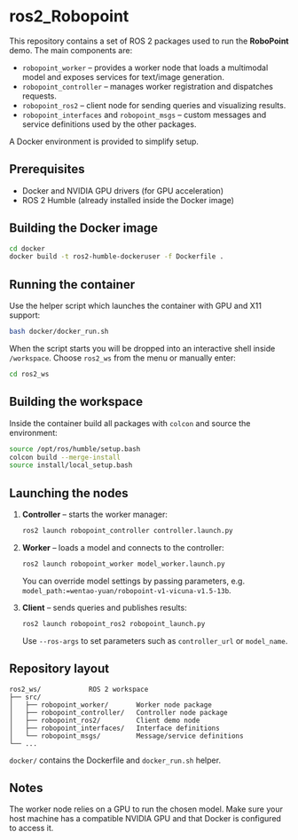 # ros2_Robopoint

This repository contains a set of ROS&nbsp;2 packages used to run the **RoboPoint** demo.  The main components are:

- `robopoint_worker` – provides a worker node that loads a multimodal model and exposes services for text/image generation.
- `robopoint_controller` – manages worker registration and dispatches requests.
- `robopoint_ros2` – client node for sending queries and visualizing results.
- `robopoint_interfaces` and `robopoint_msgs` – custom messages and service definitions used by the other packages.

A Docker environment is provided to simplify setup.

## Prerequisites

- Docker and NVIDIA GPU drivers (for GPU acceleration)
- ROS&nbsp;2 Humble (already installed inside the Docker image)

## Building the Docker image

```bash
cd docker
docker build -t ros2-humble-dockeruser -f Dockerfile .
```

## Running the container

Use the helper script which launches the container with GPU and X11 support:

```bash
bash docker/docker_run.sh
```

When the script starts you will be dropped into an interactive shell inside `/workspace`.  Choose `ros2_ws` from the menu or manually enter:

```bash
cd ros2_ws
```

## Building the workspace

Inside the container build all packages with `colcon` and source the environment:

```bash
source /opt/ros/humble/setup.bash
colcon build --merge-install
source install/local_setup.bash
```

## Launching the nodes

1. **Controller** – starts the worker manager:

   ```bash
   ros2 launch robopoint_controller controller.launch.py
   ```

2. **Worker** – loads a model and connects to the controller:

   ```bash
   ros2 launch robopoint_worker model_worker.launch.py
   ```

   You can override model settings by passing parameters, e.g. `model_path:=wentao-yuan/robopoint-v1-vicuna-v1.5-13b`.

3. **Client** – sends queries and publishes results:

   ```bash
   ros2 launch robopoint_ros2 robopoint_launch.py
   ```

   Use `--ros-args` to set parameters such as `controller_url` or `model_name`.

## Repository layout

```
ros2_ws/            ROS 2 workspace
├── src/
│   ├── robopoint_worker/       Worker node package
│   ├── robopoint_controller/   Controller node package
│   ├── robopoint_ros2/         Client demo node
│   ├── robopoint_interfaces/   Interface definitions
│   └── robopoint_msgs/         Message/service definitions
└── ...
```

`docker/` contains the Dockerfile and `docker_run.sh` helper.

## Notes

The worker node relies on a GPU to run the chosen model.  Make sure your host machine has a compatible NVIDIA GPU and that Docker is configured to access it.
